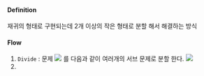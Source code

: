#### Definition

재귀의 형태로 구현되는데 2개 이상의 작은 형태로 분할 해서 해결하는 방식

#### Flow

1. `Divide` : 문제 <img src="https://render.githubusercontent.com/render/math?math=S"> 를 다음과 같이 여러개의 서브 문제로 분할 한다. <img src="https://render.githubusercontent.com/render/math?math=\{S_1,S_2,...S_n\}, n \geq 2">
2. 
